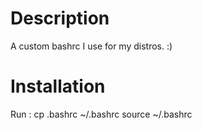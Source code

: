 # Description

A custom bashrc I use for my distros. :)

# Installation

Run :
    cp .bashrc ~/.bashrc
    source ~/.bashrc
